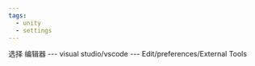 ```yaml
---
tags:
  - unity
  - settings
---
```


选择 编辑器 --- visual studio/vscode --- Edit/preferences/External Tools